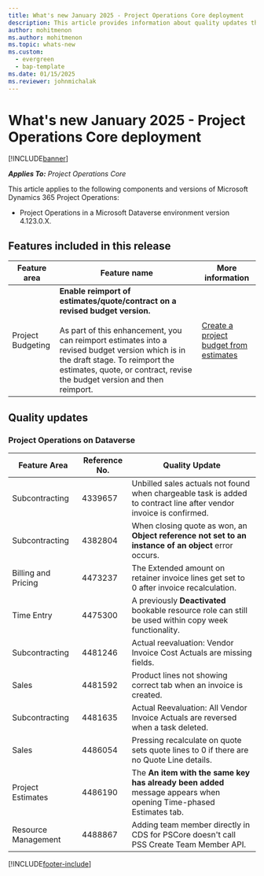 ```yaml
---
title: What's new January 2025 - Project Operations Core deployment
description: This article provides information about quality updates that are available in the January 2025 release of Microsoft Dynamics 365 Project Operations Core deployment.
author: mohitmenon
ms.author: mohitmenon
ms.topic: whats-new
ms.custom:
  - evergreen
  - bap-template
ms.date: 01/15/2025
ms.reviewer: johnmichalak
---
```


# What's new January 2025 - Project Operations Core deployment

[!INCLUDE[banner](../../includes/banner.md)]

_**Applies To:** Project Operations Core_

This article applies to the following components and versions of Microsoft Dynamics 365 Project Operations:

- Project Operations in a Microsoft Dataverse environment version 4.123.0.X.

## Features included in this release

| **Feature area** | **Feature name** | **More information** |
| --- | --- | --- |
| Project Budgeting |**Enable reimport of estimates/quote/contract on a revised budget version.** <br><br> As part of this enhancement, you can reimport estimates into a revised budget version which is in the draft stage. To reimport the estimates, quote, or contract, revise the budget version and then reimport.| [Create a project budget from estimates](../budget/create-project-budget-from-estimates.md) |		


## Quality updates

### Project Operations on Dataverse

| **Feature Area** | **Reference No.** | **Quality Update** |
| --- | --- | --- |
|Subcontracting|	4339657| Unbilled sales actuals not found when chargeable task is added to contract line after vendor invoice is confirmed.|
|Subcontracting|	4382804| When closing quote as won, an **Object reference not set to an instance of an object** error occurs.|
|Billing and Pricing|	4473237| The Extended amount on retainer invoice lines get set to 0 after invoice recalculation.|
|Time Entry|	4475300| A previously **Deactivated** bookable resource role can still be used within copy week functionality.|
|Subcontracting|	4481246| Actual reevaluation: Vendor Invoice Cost Actuals are missing fields.|
|Sales|	4481592| Product lines not showing correct tab when an invoice is created.|
|Subcontracting|	4481635| Actual Reevaluation: All Vendor Invoice Actuals are reversed when a task deleted.|
|Sales|	4486054| Pressing recalculate on quote sets quote lines to 0 if there are no Quote Line details.|
|Project Estimates|	4486190| The **An item with the same key has already been added** message appears when opening Time-phased Estimates tab.|
|Resource Management|	4488867| Adding team member directly in CDS for PSCore doesn't call PSS Create Team Member API.|


[!INCLUDE[footer-include](../../includes/footer-banner.md)]
